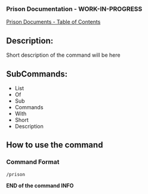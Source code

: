 ### Prison Documentation - **WORK-IN-PROGRESS**
[Prison Documents - Table of Contents](../prison_docs_000_toc.md)

## Description:

Short description of the command will be here

## SubCommands:

- List
- Of
- Sub
- Commands
- With
- Short
- Description

## How to use the command

### Command Format

`/prison`

**END of the command INFO**